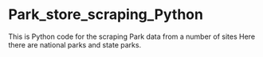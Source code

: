 # Park_store_scraping_Python
This is Python code for the scraping Park data from a number of sites
Here there are national parks and state parks.
